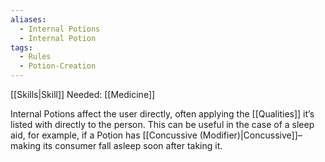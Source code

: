 ```yaml
---
aliases:
  - Internal Potions
  - Internal Potion
tags:
  - Rules
  - Potion-Creation
---
```

[[Skills|Skill]] Needed: [[Medicine]]

Internal Potions affect the user directly, often applying the [[Qualities]] it’s listed with directly to the person. This can be useful in the case of a sleep aid, for example, if a Potion has [[Concussive (Modifier)|Concussive]]–making its consumer fall asleep soon after taking it.